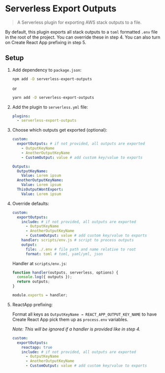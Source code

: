 # Serverless Export Outputs

> A Serverless plugin for exporting AWS stack outputs to a file.

By default, this plugin exports all stack outputs to a `toml` formatted `.env` file in the root of the project. You can override these in step 4. You can also turn on Create React App prefixing in step 5.

## Setup

1. Add dependency to `package.json`:

   ```sh
   npm add -D serverless-export-outputs
   ```

   or

   ```sh
   yarn add -D serverless-export-outputs
   ```

2. Add the plugin to `serverless.yml` file:

   ```yaml
   plugins:
     - serverless-export-outputs
   ```

3. Choose which outputs get exported (optional):

   ```yaml
   custom:
     exportOutputs: # if not provided, all outputs are exported
       - OutputKeyName
       - AnotherOutputKeyName
       - CustomOutput: value # add custom key/value to exports

   Outputs:
     OutputKeyName:
       Value: Lorem ipsum
     AnotherOutputKeyName:
       Value: Lorem ipsum
     ThisOutputWontExport:
       Value: Lorem ipsum
   ```

4. Override defaults:

   ```yaml
   custom:
     exportOutputs:
       include: # if not provided, all outputs are exported
         - OutputKeyName
         - AnotherOutputKeyName
         - CustomOutput: value # add custom key/value to exports
       handler: scripts/env.js # script to process outputs
       output:
         file: ./.env # file path and name relative to root
         format: toml # toml, yaml/yml, json
   ```

   Handler at `scripts/env.js`:

   ```js
   function handler(outputs, serverless, options) {
     console.log({ outputs });
     return outputs;
   }

   module.exports = handler;
   ```

5. ReactApp prefixing:

   Format all keys as `OutputKeyName → REACT_APP_OUTPUT_KEY_NAME` to have Create React App pick them up as `process.env` variables.

   _Note: This will be ignored if a handler is provided like in step 4._

   ```yaml
   custom:
     exportOutputs:
       reactapp: true
       include: # if not provided, all outputs are exported
         - OutputKeyName
         - AnotherOutputKeyName
         - CustomOutput: value # add custom key/value to exports
   ```
